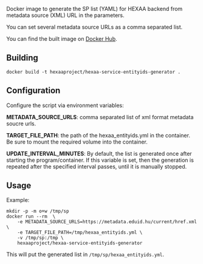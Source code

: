 Docker image to generate the SP list (YAML) for HEXAA backend from
metadata source (XML) URL in the parameters.

You can set several metadata source URLs as a comma separated list.

You can find the built image on [Docker Hub](https://hub.docker.com/r/hexaaproject/hexaa-service-entityids-generator).

Building
--------

```
docker build -t hexaaproject/hexaa-service-entityids-generator .
```

Configuration
-------------

Configure the script via environment variables:

**METADATA_SOURCE_URLS**: comma separated list of xml format metadata soucre urls.

**TARGET_FILE_PATH**: the path of the hexaa\_entityids.yml in the container. Be sure to mount the required volume into the container.

**UPDATE_INTERVAL_MINUTES**: By default, the list is generated once after starting the program/container. If this variable is set, then the generation is repeated after the specified interval passes, until it is manually stopped.

Usage
-----

Example:

```
mkdir -p -m o+w /tmp/sp
docker run --rm  \
    -e METADATA_SOURCE_URLS=https://metadata.eduid.hu/current/href.xml \
    -e TARGET_FILE_PATH=/tmp/hexaa_entityids.yml \
    -v /tmp/sp:/tmp \
    hexaaproject/hexaa-service-entityids-generator
```

This will put the generated list in `/tmp/sp/hexaa_entityids.yml`.
